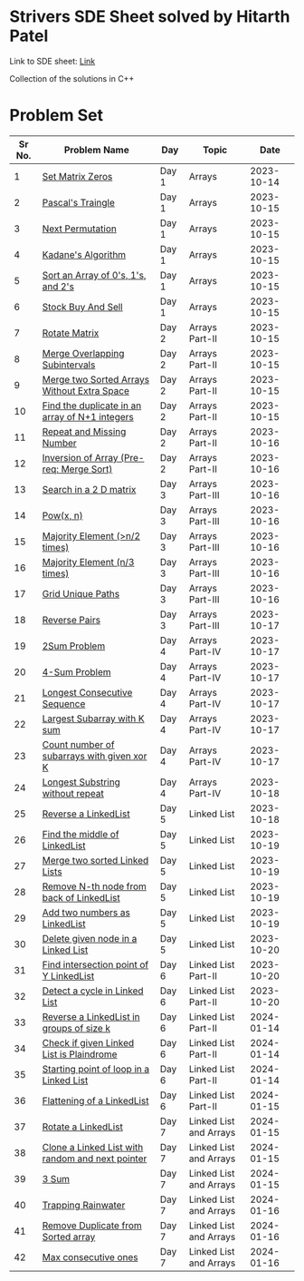 # Strivers SDE Sheet solved by Hitarth Patel

Link to SDE sheet: [Link](https://takeuforward.org/interviews/strivers-sde-sheet-top-coding-interview-problems/)

Collection of the solutions in C++

# Problem Set

| Sr No. | Problem Name                                                                                                                                                                | Day   | Topic                  | Date       |
| ------ | --------------------------------------------------------------------------------------------------------------------------------------------------------------------------- | ----- | ---------------------- | ---------- |
| 1      | [Set Matrix Zeros](https://github.com/patelhitarth08/Strivers-SDE-Sheet/blob/main/Day_1/1_Set_Matrix_Zero)                                                                  | Day 1 | Arrays                 | 2023-10-14 |
| 2      | [Pascal's Traingle](https://github.com/patelhitarth08/Strivers-SDE-Sheet/blob/main/Day_1/2_Pascals_Traingle)                                                                | Day 1 | Arrays                 | 2023-10-15 |
| 3      | [Next Permutation](https://github.com/patelhitarth08/Strivers-SDE-Sheet/blob/main/Day_1/3_Next_Permutation)                                                                 | Day 1 | Arrays                 | 2023-10-15 |
| 4      | [Kadane's Algorithm](https://github.com/patelhitarth08/Strivers-SDE-Sheet/blob/main/Day_1/4_Kadanes_Algorithm)                                                              | Day 1 | Arrays                 | 2023-10-15 |
| 5      | [Sort an Array of 0's, 1's, and 2's](https://github.com/patelhitarth08/Strivers-SDE-Sheet/blob/main/Day_1/5_Sort_An_Array_of_0s_1s_and_2s)                                  | Day 1 | Arrays                 | 2023-10-15 |
| 6      | [Stock Buy And Sell](https://github.com/patelhitarth08/Strivers-SDE-Sheet/blob/main/Day_1/6_Stock_Buy_And_Sell)                                                             | Day 1 | Arrays                 | 2023-10-15 |
| 7      | [Rotate Matrix](https://github.com/patelhitarth08/Strivers-SDE-Sheet/blob/main/Day_2/1_Rotate_Matrix)                                                                       | Day 2 | Arrays Part-II         | 2023-10-15 |
| 8      | [Merge Overlapping Subintervals](https://github.com/patelhitarth08/Strivers-SDE-Sheet/blob/main/Day_2/2_Merge_Overlapping_Subintervals)                                     | Day 2 | Arrays Part-II         | 2023-10-15 |
| 9      | [Merge two Sorted Arrays Without Extra Space](https://github.com/patelhitarth08/Strivers-SDE-Sheet/blob/main/Day_2/3_Merge_Two_Sorted_Arrays_Without_Extra_Space)           | Day 2 | Arrays Part-II         | 2023-10-15 |
| 10     | [Find the duplicate in an array of N+1 integers](https://github.com/patelhitarth08/Strivers-SDE-Sheet/blob/main/Day_2/4_Find_the_duplicate_in_an_array_of_N+1_integers)     | Day 2 | Arrays Part-II         | 2023-10-15 |
| 11     | [Repeat and Missing Number](https://github.com/patelhitarth08/Strivers-SDE-Sheet/blob/main/Day_2/5_Repeat_and_Missing_Number)                                               | Day 2 | Arrays Part-II         | 2023-10-16 |
| 12     | [Inversion of Array (Pre-req: Merge Sort)](https://github.com/patelhitarth08/Strivers-SDE-Sheet/blob/main/Day_2/6_Inversion_of_Array)                                       | Day 2 | Arrays Part-II         | 2023-10-16 |
| 13     | [Search in a 2 D matrix](https://github.com/patelhitarth08/Strivers-SDE-Sheet/blob/main/Day_3/1_Search_In_A_2_D_Matrix)                                                     | Day 3 | Arrays Part-III        | 2023-10-16 |
| 14     | [Pow(x, n)](https://github.com/patelhitarth08/Strivers-SDE-Sheet/blob/main/Day_3/2_Pow_x_n)                                                                                 | Day 3 | Arrays Part-III        | 2023-10-16 |
| 15     | [Majority Element (>n/2 times)](https://github.com/patelhitarth08/Strivers-SDE-Sheet/blob/main/Day_3/3_Majority_Element_n_2)                                                | Day 3 | Arrays Part-III        | 2023-10-16 |
| 16     | [Majority Element (n/3 times)](https://github.com/patelhitarth08/Strivers-SDE-Sheet/blob/main/Day_3/4_Majority_Element_n_3)                                                 | Day 3 | Arrays Part-III        | 2023-10-16 |
| 17     | [Grid Unique Paths](https://github.com/patelhitarth08/Strivers-SDE-Sheet/blob/main/Day_3/5_Grid_Unique_Paths)                                                               | Day 3 | Arrays Part-III        | 2023-10-16 |
| 18     | [Reverse Pairs](https://github.com/patelhitarth08/Strivers-SDE-Sheet/blob/main/Day_3/6_Reverse_Pairs)                                                                       | Day 3 | Arrays Part-III        | 2023-10-17 |
| 19     | [2Sum Problem](https://github.com/patelhitarth08/Strivers-SDE-Sheet/blob/main/Day_3/1_2Sum_Problem)                                                                         | Day 4 | Arrays Part-IV         | 2023-10-17 |
| 20     | [4-Sum Problem](https://github.com/patelhitarth08/Strivers-SDE-Sheet/blob/main/Day_4/2_4Sum_Problem)                                                                        | Day 4 | Arrays Part-IV         | 2023-10-17 |
| 21     | [Longest Consecutive Sequence](https://github.com/patelhitarth08/Strivers-SDE-Sheet/blob/main/Day_4/3_Longest_Consecutive_Sequence)                                         | Day 4 | Arrays Part-IV         | 2023-10-17 |
| 22     | [Largest Subarray with K sum](https://github.com/patelhitarth08/Strivers-SDE-Sheet/blob/main/Day_4/4_Largest_Subarray_with_K_sum)                                           | Day 4 | Arrays Part-IV         | 2023-10-17 |
| 23     | [Count number of subarrays with given xor K](https://github.com/patelhitarth08/Strivers-SDE-Sheet/blob/main/Day_4/5_Count_number_of_subarrays_with_given_xor_K)             | Day 4 | Arrays Part-IV         | 2023-10-17 |
| 24     | [Longest Substring without repeat](https://github.com/patelhitarth08/Strivers-SDE-Sheet/blob/main/Day_4/6_Longest_Substring_without_repeat)                                 | Day 4 | Arrays Part-IV         | 2023-10-18 |
| 25     | [Reverse a LinkedList](https://github.com/patelhitarth08/Strivers-SDE-Sheet/blob/main/Day_5/1_Reverse_a_LinkedList)                                                         | Day 5 | Linked List            | 2023-10-18 |
| 26     | [Find the middle of LinkedList](https://github.com/patelhitarth08/Strivers-SDE-Sheet/blob/main/Day_5/2_Find_the_middle_of_LinkedList)                                       | Day 5 | Linked List            | 2023-10-19 |
| 27     | [Merge two sorted Linked Lists](https://github.com/patelhitarth08/Strivers-SDE-Sheet/blob/main/Day_5/3_Merge_two_sorted_Linked_Lists)                                       | Day 5 | Linked List            | 2023-10-19 |
| 28     | [Remove N-th node from back of LinkedList](https://github.com/patelhitarth08/Strivers-SDE-Sheet/blob/main/Day_5/4_Remove_N_th_node_from_back_of_LinkedList)                 | Day 5 | Linked List            | 2023-10-19 |
| 29     | [Add two numbers as LinkedList](https://github.com/patelhitarth08/Strivers-SDE-Sheet/blob/main/Day_5/5_Add_two_numbers_as_LinkedList)                                       | Day 5 | Linked List            | 2023-10-19 |
| 30     | [Delete given node in a Linked List](https://github.com/patelhitarth08/Strivers-SDE-Sheet/blob/main/Day_5/6_Delete_given_node_in_a_Linked_List)                             | Day 5 | Linked List            | 2023-10-20 |
| 31     | [Find intersection point of Y LinkedList](https://github.com/patelhitarth08/Strivers-SDE-Sheet/blob/main/Day_6/1_Find_intersection_point_of_Y_LinkedList)                   | Day 6 | Linked List Part-II    | 2023-10-20 |
| 32     | [Detect a cycle in Linked List](https://github.com/patelhitarth08/Strivers-SDE-Sheet/blob/main/Day_6/2_Detect_a_cycle_in_Linked_List)                                       | Day 6 | Linked List Part-II    | 2023-10-20 |
| 33     | [Reverse a LinkedList in groups of size k](https://github.com/patelhitarth08/Strivers-SDE-Sheet/blob/main/Day_6/3_Reverse_a_LinkedList_in_groups_of_size_k)                 | Day 6 | Linked List Part-II    | 2024-01-14 |
| 34     | [Check if given Linked List is Plaindrome](https://github.com/patelhitarth08/Strivers-SDE-Sheet/blob/main/Day_6/4_Check_if_given_Linked_List_is_Plaindrome)                 | Day 6 | Linked List Part-II    | 2024-01-14 |
| 35     | [Starting point of loop in a Linked List](https://github.com/patelhitarth08/Strivers-SDE-Sheet/blob/main/Day_6/5_Starting_point_of_loop_in_a_Linked_List)                   | Day 6 | Linked List Part-II    | 2024-01-14 |
| 36     | [Flattening of a LinkedList](https://github.com/patelhitarth08/Strivers-SDE-Sheet/blob/main/Day_6/6_Flattening_of_a_LinkedList)                                             | Day 6 | Linked List Part-II    | 2024-01-15 |
| 37     | [Rotate a LinkedList](https://github.com/patelhitarth08/Strivers-SDE-Sheet/blob/main/Day_7/1_Rotate_a_LinkedList)                                                           | Day 7 | Linked List and Arrays | 2024-01-15 |
| 38     | [Clone a Linked List with random and next pointer](https://github.com/patelhitarth08/Strivers-SDE-Sheet/blob/main/Day_7/2_Clone_a_Linked_List_with_random_and_next_pointer) | Day 7 | Linked List and Arrays | 2024-01-15 |
| 39     | [3 Sum](https://github.com/patelhitarth08/Strivers-SDE-Sheet/blob/main/Day_7/3_3_Sum)                                                                                       | Day 7 | Linked List and Arrays | 2024-01-15 |
| 40     | [Trapping Rainwater](https://github.com/patelhitarth08/Strivers-SDE-Sheet/blob/main/Day_7/4_Trapping_Rainwater)                                                             | Day 7 | Linked List and Arrays | 2024-01-16 |
| 41     | [Remove Duplicate from Sorted array](https://github.com/patelhitarth08/Strivers-SDE-Sheet/blob/main/Day_7/5_Remove_Duplicate_from_Sorted_array)                             | Day 7 | Linked List and Arrays | 2024-01-16 |
| 42     | [Max consecutive ones](https://github.com/patelhitarth08/Strivers-SDE-Sheet/blob/main/Day_7/6_Max_consecutive_ones)                                                         | Day 7 | Linked List and Arrays | 2024-01-16 |

